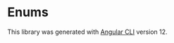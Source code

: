 # Enums

This library was generated with [Angular CLI](https://github.com/angular/angular-cli) version 12.
